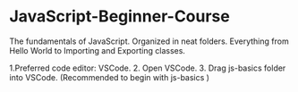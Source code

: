 # JavaScript-Beginner-Course
The fundamentals of JavaScript. Organized in neat folders. Everything from Hello World to Importing and Exporting classes.

1.Preferred code editor: VSCode. 
2. Open VSCode. 
3. Drag js-basics folder into VSCode. (Recommended to begin with js-basics )
